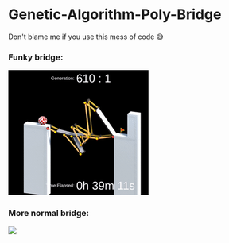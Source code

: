 # Genetic-Algorithm-Poly-Bridge


Don't blame me if you use this mess of code 😅

### Funky bridge:

![](Assets/bridge.gif)


### More normal bridge:

![](bridge2.gif)
